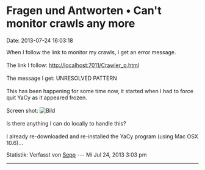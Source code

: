 Fragen und Antworten • Can\'t monitor crawls any more
=====================================================

Date: 2013-07-24 16:03:18

When I follow the link to monitor my crawls, I get an error message.\
\
The link I follow: <http://localhost:7011/Crawler_p.html>\
\
The message I get: UNRESOLVED PATTERN\
\
This has been happening for some time now, it started when I had to
force quit YaCy as it appeared frozen.\
\
Screen shot:
![Bild](http://blog.hasslberger.com/img/Screen%20shot%202013-07-23%20at%202.59.08%20PM.png)\
\
Is there anything I can do locally to handle this?\
\
I already re-downloaded and re-installed the YaCy program (using Mac OSX
10.6)\...

Statistik: Verfasst von
[Sepp](http://forum.yacy-websuche.de/memberlist.php?mode=viewprofile&u=8961)
--- Mi Jul 24, 2013 3:03 pm

------------------------------------------------------------------------
